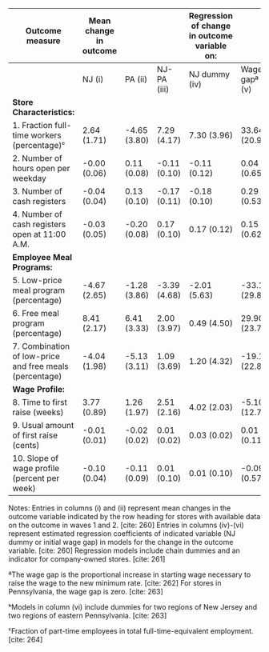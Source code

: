 | Outcome measure | Mean change in outcome | | | Regression of change in outcome variable on: | |
|---|---|---|---|---|---|
| | NJ (i) | PA (ii) | NJ-PA (iii) | NJ dummy (iv) | Wage gapª (v) | Wage gapᵇ (vi) |
| **Store Characteristics:** | | | | | | |
| 1. Fraction full-time workers (percentage)ᶜ | 2.64 (1.71) | -4.65 (3.80) | 7.29 (4.17) | 7.30 (3.96) | 33.64 (20.95) | 20.28 (24.34) |
| 2. Number of hours open per weekday | -0.00 (0.06) | 0.11 (0.08) | -0.11 (0.10) | -0.11 (0.12) | 0.04 (0.65) | -0.24 (0.76) |
| 3. Number of cash registers | -0.04 (0.04) | 0.13 (0.10) | -0.17 (0.11) | -0.18 (0.10) | 0.29 (0.53) | -0.31 (0.62) |
| 4. Number of cash registers open at 11:00 Α.Μ. | -0.03 (0.05) | -0.20 (0.08) | 0.17 (0.10) | 0.17 (0.12) | 0.15 (0.62) | -0.47 (0.74) |
| **Employee Meal Programs:** | | | | | | |
| 5. Low-price meal program (percentage) | -4.67 (2.65) | -1.28 (3.86) | -3.39 (4.68) | -2.01 (5.63) | -33.15 (29.80) | -30.31 (35.04) |
| 6. Free meal program (percentage) | 8.41 (2.17) | 6.41 (3.33) | 2.00 (3.97) | 0.49 (4.50) | 29.90 (23.75) | 36.91 (27.90) |
| 7. Combination of low-price and free meals (percentage) | -4.04 (1.98) | -5.13 (3.11) | 1.09 (3.69) | 1.20 (4.32) | -19.19 (22.87) | -11.87 (26.81) |
| **Wage Profile:** | | | | | | |
| 8. Time to first raise (weeks) | 3.77 (0.89) | 1.26 (1.97) | 2.51 (2.16) | 4.02 (2.03) | -5.10 (12.74) | 2.21 (10.81) |
| 9. Usual amount of first raise (cents) | -0.01 (0.01) | -0.02 (0.02) | 0.01 (0.02) | 0.03 (0.02) | 0.01 (0.11) | 0.03 (0.11) |
| 10. Slope of wage profile (percent per week) | -0.10 (0.04) | -0.11 (0.09) | 0.01 (0.10) | 0.01 (0.10) | -0.09 (0.57) | -0.08 (0.56) |

Notes: Entries in columns (i) and (ii) represent mean changes in the outcome variable indicated by the row heading for stores with available data on the outcome in waves 1 and 2. [cite: 260] Entries in columns (iv)-(vi) represent estimated regression coefficients of indicated variable (NJ dummy or initial wage gap) in models for the change in the outcome variable. [cite: 260] Regression models include chain dummies and an indicator for company-owned stores. [cite: 261]

ªThe wage gap is the proportional increase in starting wage necessary to raise the wage to the new minimum rate. [cite: 262] For stores in Pennsylvania, the wage gap is zero. [cite: 263]

ᵇModels in column (vi) include dummies for two regions of New Jersey and two regions of eastern Pennsylvania. [cite: 263]

ᶜFraction of part-time employees in total full-time-equivalent employment. [cite: 264]